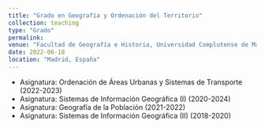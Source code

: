 ```yaml
---
title: "Grado en Geografía y Ordenación del Territorio"
collection: teaching
type: "Grado"
permalink:
venue: "Facultad de Geografía e Historia, Universidad Complutense de Madrid"
date: 2022-06-18
location: "Madrid, España"
---
```

* Asignatura: Ordenación de Áreas Urbanas y Sistemas de Transporte (2022-2023)
* Asignatura: Sistemas de Información Geográfica (I) (2020-2024)
* Asignatura: Geografía de la Población (2021-2022)
* Asignatura: Sistemas de Información Geográfica (II) (2018-2020)
